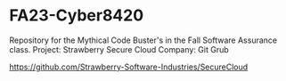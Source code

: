 # FA23-Cyber8420
 Repository for the Mythical Code Buster's in the Fall Software Assurance class.
 Project: Strawberry Secure Cloud
 Company: Git Grub

https://github.com/Strawberry-Software-Industries/SecureCloud
